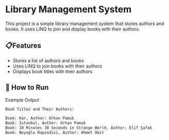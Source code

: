 # Library Management System
This project is a simple library management system that stores authors and books. It uses LINQ to join and display books with their authors.

## 📋Features
- Stores a list of authors and books
- Uses LINQ to join books with their authors
- Displays book titles with their authors

## 🔄 How to Run
Example Output
```bash
Book Titles and Their Authors:

Book: Kar, Author: Orhan Pamuk
Book: İstanbul, Author: Orhan Pamuk
Book: 10 Minutes 38 Seconds in Strange World, Author: Elif Şafak
Book: Beyoğlu Rapsodisi, Author: Ahmet Ümit
```